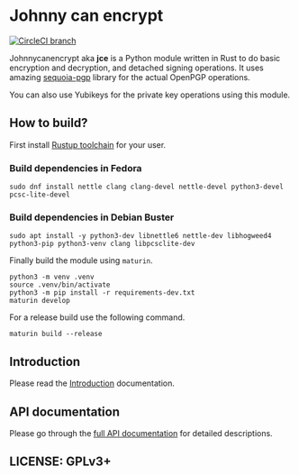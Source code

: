 # Johnny can encrypt

[![CircleCI branch](https://img.shields.io/circleci/project/github/kushaldas/johnnycanencrypt/master.svg)](https://circleci.com/gh/kushaldas/workflows/johnnycanencrypt/tree/master)

Johnnycanencrypt aka **jce** is a Python module written in Rust to do basic encryption and decryption, and detached signing operations.
It uses amazing [sequoia-pgp](https://sequoia-pgp.org/) library for the actual OpenPGP operations.

You can also use Yubikeys for the private key operations using this module.


## How to build?

First install [Rustup toolchain](https://rustup.rs) for your user.

### Build dependencies in Fedora

```
sudo dnf install nettle clang clang-devel nettle-devel python3-devel pcsc-lite-devel
```

### Build dependencies in Debian Buster

```
sudo apt install -y python3-dev libnettle6 nettle-dev libhogweed4 python3-pip python3-venv clang libpcsclite-dev
```

Finally build the module using `maturin`.

```
python3 -m venv .venv
source .venv/bin/activate
python3 -m pip install -r requirements-dev.txt
maturin develop
```

For a release build use the following command.

```
maturin build --release
```

## Introduction

Please read the [Introduction](https://johnnycanencrypt.readthedocs.io/en/latest/introduction.html) documentation.

## API documentation

Please go through the [full API documentation](https://johnnycanencrypt.readthedocs.io/en/latest/api.html) for detailed descriptions.

## LICENSE: GPLv3+
